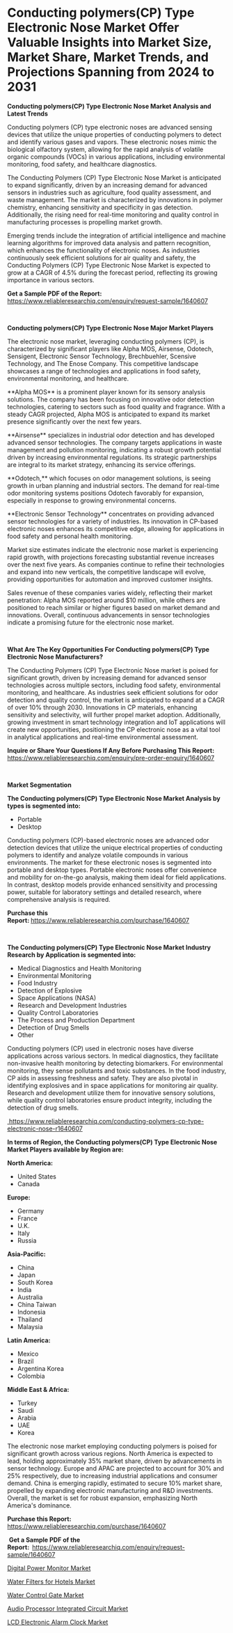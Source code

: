 <p><h1>Conducting polymers(CP) Type Electronic Nose Market Offer Valuable Insights into Market Size, Market Share, Market Trends, and Projections Spanning from 2024 to 2031</h1></p><p><strong>Conducting polymers(CP) Type Electronic Nose Market Analysis and Latest Trends</strong></p>
<p><p>Conducting polymers (CP) type electronic noses are advanced sensing devices that utilize the unique properties of conducting polymers to detect and identify various gases and vapors. These electronic noses mimic the biological olfactory system, allowing for the rapid analysis of volatile organic compounds (VOCs) in various applications, including environmental monitoring, food safety, and healthcare diagnostics.</p><p>The Conducting Polymers (CP) Type Electronic Nose Market is anticipated to expand significantly, driven by an increasing demand for advanced sensors in industries such as agriculture, food quality assessment, and waste management. The market is characterized by innovations in polymer chemistry, enhancing sensitivity and specificity in gas detection. Additionally, the rising need for real-time monitoring and quality control in manufacturing processes is propelling market growth. </p><p>Emerging trends include the integration of artificial intelligence and machine learning algorithms for improved data analysis and pattern recognition, which enhances the functionality of electronic noses. As industries continuously seek efficient solutions for air quality and safety, the Conducting Polymers (CP) Type Electronic Nose Market is expected to grow at a CAGR of 4.5% during the forecast period, reflecting its growing importance in various sectors.</p></p>
<p><strong>Get a Sample PDF of the Report:&nbsp;</strong> <a href="https://www.reliableresearchiq.com/enquiry/request-sample/1640607?utm_campaign=1124&utm_medium=2&utm_source=Github&utm_content=ia&utm_term=02102024&utm_id=conducting-polymerscp-type-electronic-nose">https://www.reliableresearchiq.com/enquiry/request-sample/1640607</a></p>
<p>&nbsp;</p>
<p><strong>Conducting polymers(CP) Type Electronic Nose Major Market Players</strong></p>
<p><p>The electronic nose market, leveraging conducting polymers (CP), is characterized by significant players like Alpha MOS, Airsense, Odotech, Sensigent, Electronic Sensor Technology, Brechbuehler, Scensive Technology, and The Enose Company. This competitive landscape showcases a range of technologies and applications in food safety, environmental monitoring, and healthcare.</p><p>**Alpha MOS** is a prominent player known for its sensory analysis solutions. The company has been focusing on innovative odor detection technologies, catering to sectors such as food quality and fragrance. With a steady CAGR projected, Alpha MOS is anticipated to expand its market presence significantly over the next few years.</p><p>**Airsense** specializes in industrial odor detection and has developed advanced sensor technologies. The company targets applications in waste management and pollution monitoring, indicating a robust growth potential driven by increasing environmental regulations. Its strategic partnerships are integral to its market strategy, enhancing its service offerings.</p><p>**Odotech,** which focuses on odor management solutions, is seeing growth in urban planning and industrial sectors. The demand for real-time odor monitoring systems positions Odotech favorably for expansion, especially in response to growing environmental concerns.</p><p>**Electronic Sensor Technology** concentrates on providing advanced sensor technologies for a variety of industries. Its innovation in CP-based electronic noses enhances its competitive edge, allowing for applications in food safety and personal health monitoring.</p><p>Market size estimates indicate the electronic nose market is experiencing rapid growth, with projections forecasting substantial revenue increases over the next five years. As companies continue to refine their technologies and expand into new verticals, the competitive landscape will evolve, providing opportunities for automation and improved customer insights.</p><p>Sales revenue of these companies varies widely, reflecting their market penetration: Alpha MOS reported around $10 million, while others are positioned to reach similar or higher figures based on market demand and innovations. Overall, continuous advancements in sensor technologies indicate a promising future for the electronic nose market.</p></p>
<p>&nbsp;</p>
<p><strong>What Are The Key Opportunities For Conducting polymers(CP) Type Electronic Nose Manufacturers?</strong></p>
<p><p>The Conducting Polymers (CP) Type Electronic Nose market is poised for significant growth, driven by increasing demand for advanced sensor technologies across multiple sectors, including food safety, environmental monitoring, and healthcare. As industries seek efficient solutions for odor detection and quality control, the market is anticipated to expand at a CAGR of over 10% through 2030. Innovations in CP materials, enhancing sensitivity and selectivity, will further propel market adoption. Additionally, growing investment in smart technology integration and IoT applications will create new opportunities, positioning the CP electronic nose as a vital tool in analytical applications and real-time environmental assessment.</p></p>
<p><strong>Inquire or Share Your Questions If Any Before Purchasing This Report:</strong> <a href="https://www.reliableresearchiq.com/enquiry/pre-order-enquiry/1640607?utm_campaign=1124&utm_medium=2&utm_source=Github&utm_content=ia&utm_term=02102024&utm_id=conducting-polymerscp-type-electronic-nose">https://www.reliableresearchiq.com/enquiry/pre-order-enquiry/1640607</a></p>
<p>&nbsp;</p>
<p><strong>Market Segmentation</strong></p>
<p><strong>The Conducting polymers(CP) Type Electronic Nose Market Analysis by types is segmented into:</strong></p>
<p><ul><li>Portable</li><li>Desktop</li></ul></p>
<p><p>Conducting polymers (CP)-based electronic noses are advanced odor detection devices that utilize the unique electrical properties of conducting polymers to identify and analyze volatile compounds in various environments. The market for these electronic noses is segmented into portable and desktop types. Portable electronic noses offer convenience and mobility for on-the-go analysis, making them ideal for field applications. In contrast, desktop models provide enhanced sensitivity and processing power, suitable for laboratory settings and detailed research, where comprehensive analysis is required.</p></p>
<p><strong>Purchase this Report:&nbsp;</strong><a href="https://www.reliableresearchiq.com/purchase/1640607?utm_campaign=1124&utm_medium=2&utm_source=Github&utm_content=ia&utm_term=02102024&utm_id=conducting-polymerscp-type-electronic-nose">https://www.reliableresearchiq.com/purchase/1640607</a></p>
<p>&nbsp;</p>
<p><strong>The Conducting polymers(CP) Type Electronic Nose Market Industry Research by Application is segmented into:</strong></p>
<p><ul><li>Medical Diagnostics and Health Monitoring</li><li>Environmental Monitoring</li><li>Food Industry</li><li>Detection of Explosive</li><li>Space Applications (NASA)</li><li>Research and Development Industries</li><li>Quality Control Laboratories</li><li>The Process and Production Department</li><li>Detection of Drug Smells</li><li>Other</li></ul></p>
<p><p>Conducting polymers (CP) used in electronic noses have diverse applications across various sectors. In medical diagnostics, they facilitate non-invasive health monitoring by detecting biomarkers. For environmental monitoring, they sense pollutants and toxic substances. In the food industry, CP aids in assessing freshness and safety. They are also pivotal in identifying explosives and in space applications for monitoring air quality. Research and development utilize them for innovative sensory solutions, while quality control laboratories ensure product integrity, including the detection of drug smells.</p></p>
<p><a href="https://www.reliableresearchiq.com/conducting-polymers-cp-type-electronic-nose-r1640607?utm_campaign=1124&utm_medium=2&utm_source=Github&utm_content=ia&utm_term=02102024&utm_id=conducting-polymerscp-type-electronic-nose">&nbsp;https://www.reliableresearchiq.com/conducting-polymers-cp-type-electronic-nose-r1640607</a></p>
<p><strong>In terms of Region, the Conducting polymers(CP) Type Electronic Nose Market Players available by Region are:</strong></p>
<p>
    <p> <strong> North America: </strong>
        <ul>
            <li>United States</li>
            <li>Canada</li>
        </ul>
        </p> 
    <p> <strong> Europe: </strong>
        <ul>
            <li>Germany</li>
            <li>France</li>
            <li>U.K.</li>
            <li>Italy</li>
            <li>Russia</li>
        </ul>
        </p> 
    <p> <strong> Asia-Pacific: </strong>
        <ul>
            <li>China</li>
            <li>Japan</li>
            <li>South Korea</li>
            <li>India</li>
            <li>Australia</li>
            <li>China Taiwan</li>
            <li>Indonesia</li>
            <li>Thailand</li>
            <li>Malaysia</li>
        </ul>
        </p> 
    <p> <strong> Latin America: </strong>
        <ul>
            <li>Mexico</li>
            <li>Brazil</li>
            <li>Argentina Korea</li>
            <li>Colombia</li>
        </ul>
        </p> 
    <p> <strong> Middle East & Africa: </strong>
        <ul>
            <li>Turkey</li>
            <li>Saudi</li>
            <li>Arabia</li>
            <li>UAE</li>
            <li>Korea</li>
        </ul>
    </p>
    </p>
<p><p>The electronic nose market employing conducting polymers is poised for significant growth across various regions. North America is expected to lead, holding approximately 35% market share, driven by advancements in sensor technology. Europe and APAC are projected to account for 30% and 25% respectively, due to increasing industrial applications and consumer demand. China is emerging rapidly, estimated to secure 10% market share, propelled by expanding electronic manufacturing and R&D investments. Overall, the market is set for robust expansion, emphasizing North America's dominance.</p></p>
<p><strong>Purchase this Report: </strong><a href="https://www.reliableresearchiq.com/purchase/1640607?utm_campaign=1124&utm_medium=2&utm_source=Github&utm_content=ia&utm_term=02102024&utm_id=conducting-polymerscp-type-electronic-nose">https://www.reliableresearchiq.com/purchase/1640607</a></p>
<p>&nbsp;<strong>Get a Sample PDF of the Report:&nbsp;&nbsp;</strong><a href="https://www.reliableresearchiq.com/enquiry/request-sample/1640607?utm_campaign=1124&utm_medium=2&utm_source=Github&utm_content=ia&utm_term=02102024&utm_id=conducting-polymerscp-type-electronic-nose">https://www.reliableresearchiq.com/enquiry/request-sample/1640607</a></p>
<p><strong></strong></p>
<p><p><a href="https://issuu.com/reportprime-2/docs/digital-power-monitor-market-size-2_ba7d220c03b497?utm_campaign=1124&utm_medium=2&utm_source=Github&utm_content=ia&utm_term=02102024&utm_id=conducting-polymerscp-type-electronic-nose">Digital Power Monitor Market</a></p><p><a href="https://issuu.com/reportprime-2/docs/water-filters-for-hotels-market-siz_bf193366524a2b?utm_campaign=1124&utm_medium=2&utm_source=Github&utm_content=ia&utm_term=02102024&utm_id=conducting-polymerscp-type-electronic-nose">Water Filters for Hotels Market</a></p><p><a href="https://www.linkedin.com/pulse/global-perspectives-water-control-gate-market-trends-challenges-rjjxe?trackingId=5Uap2dTNSyKHGcO4xl%2BFJA%3D%3D&utm_campaign=1124&utm_medium=2&utm_source=Github&utm_content=ia&utm_term=02102024&utm_id=conducting-polymerscp-type-electronic-nose">Water Control Gate Market</a></p><p><a href="https://github.com/wwwkeltoum/Market-Research-Report-List-5/blob/main/audio-processor-integrated-circuit-market.md?utm_campaign=1124&utm_medium=2&utm_source=Github&utm_content=ia&utm_term=02102024&utm_id=conducting-polymerscp-type-electronic-nose">Audio Processor Integrated Circuit Market</a></p><p><a href="https://github.com/MegiMusaj575/Market-Research-Report-List-1/blob/main/lcd-electronic-alarm-clock-market.md?utm_campaign=1124&utm_medium=2&utm_source=Github&utm_content=ia&utm_term=02102024&utm_id=conducting-polymerscp-type-electronic-nose">LCD Electronic Alarm Clock Market</a></p></p>